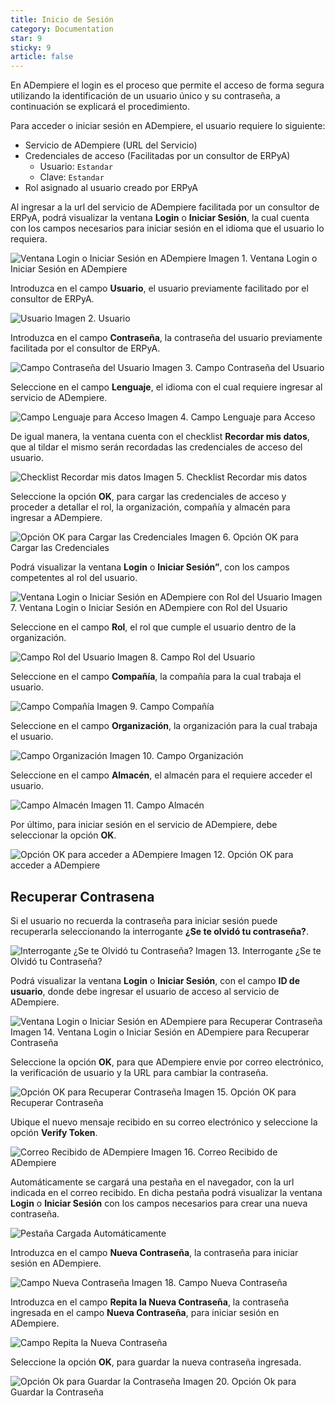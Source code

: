 ```yaml
---
title: Inicio de Sesión
category: Documentation
star: 9
sticky: 9
article: false
---
```


En ADempiere el login es el proceso que permite el acceso de forma segura utilizando la identificación de un usuario único y su contraseña, a continuación se explicará el procedimiento.

Para acceder o iniciar sesión en ADempiere, el usuario requiere lo siguiente:

- Servicio de ADempiere (URL del Servicio)
- Credenciales de acceso (Facilitadas por un consultor de ERPyA)
  - Usuario: `Estandar`
  - Clave: `Estandar`
- Rol asignado al usuario creado por ERPyA

Al ingresar a la url del servicio de ADempiere facilitada por un consultor de ERPyA, podrá visualizar la ventana **Login** o **Iniciar Sesión**, la cual cuenta con los campos necesarios para iniciar sesión en el idioma que el usuario lo requiera.

![Ventana Login o Iniciar Sesión en ADempiere](/assets/img/docs/basic-rules/bar-login-login.png)
Imagen 1. Ventana Login o Iniciar Sesión en ADempiere

Introduzca en el campo **Usuario**, el usuario previamente facilitado por el consultor de ERPyA.

![Usuario](/assets/img/docs/basic-rules/bar-login-user.png)
Imagen 2. Usuario

Introduzca en el campo **Contraseña**, la contraseña del usuario previamente facilitada por el consultor de ERPyA.

![Campo Contraseña del Usuario](/assets/img/docs/basic-rules/bar-login-password.png)
Imagen 3. Campo Contraseña del Usuario

Seleccione en el campo **Lenguaje**, el idioma con el cual requiere ingresar al servicio de ADempiere.

![Campo Lenguaje para Acceso](/assets/img/docs/basic-rules/bar-login-language.png)
Imagen 4. Campo Lenguaje para Acceso

De igual manera, la ventana cuenta con el checklist **Recordar mis datos**, que al tildar el mismo serán recordadas las credenciales de acceso del usuario.

![Checklist Recordar mis datos](/assets/img/docs/basic-rules/bar-login-checklist.png)
Imagen 5. Checklist Recordar mis datos

Seleccione la opción **OK**, para cargar las credenciales de acceso y proceder a detallar el rol, la organización, compañía y almacén para ingresar a ADempiere.

![Opción OK para Cargar las Credenciales](/assets/img/docs/basic-rules/bar-login-ok.png)
Imagen 6. Opción OK para Cargar las Credenciales

Podrá visualizar la ventana **Login** o **Iniciar Sesión”**, con los campos competentes al rol del usuario.

![Ventana Login o Iniciar Sesión en ADempiere con Rol del Usuario](/assets/img/docs/basic-rules/bar-login-session.png)
Imagen 7. Ventana Login o Iniciar Sesión en ADempiere con Rol del Usuario

Seleccione en el campo **Rol**, el rol que cumple el usuario dentro de la organización.

![Campo Rol del Usuario](/assets/img/docs/basic-rules/bar-login-rol.png)
Imagen 8. Campo Rol del Usuario

Seleccione en el campo **Compañía**, la compañía para la cual trabaja el usuario.

![Campo Compañía](/assets/img/docs/basic-rules/bar-login-company.png)
Imagen 9. Campo Compañía

Seleccione en el campo **Organización**, la organización para la cual trabaja el usuario.

![Campo Organización](/assets/img/docs/basic-rules/bar-login-organization.png)
Imagen 10. Campo Organización

Seleccione en el campo **Almacén**, el almacén para el requiere acceder el usuario.

![Campo Almacén](/assets/img/docs/basic-rules/bar-login-store.png)
Imagen 11. Campo Almacén

Por último, para iniciar sesión en el servicio de ADempiere, debe seleccionar la opción **OK**.

![Opción OK para acceder a ADempiere](/assets/img/docs/basic-rules/bar-login-ok-2.png)
Imagen 12. Opción OK para acceder a ADempiere

## Recuperar Contrasena

Si el usuario no recuerda la contraseña para iniciar sesión puede recuperarla seleccionando la interrogante **¿Se te olvidó tu contraseña?**.

![Interrogante ¿Se te Olvidó tu Contraseña?](/assets/img/docs/basic-rules/bar-login-recover.png)
Imagen 13. Interrogante ¿Se te Olvidó tu Contraseña?

Podrá visualizar la ventana **Login** o **Iniciar Sesión**, con el campo **ID de usuario**, donde debe ingresar el usuario de acceso al servicio de ADempiere.

![Ventana Login o Iniciar Sesión en ADempiere para Recuperar Contraseña](/assets/img/docs/basic-rules/bar-login-id.png)
Imagen 14. Ventana Login o Iniciar Sesión en ADempiere para Recuperar Contraseña

Seleccione la opción **OK**, para que ADempiere envie por correo electrónico, la verificación de usuario y la URL para cambiar la contraseña.

![Opción OK para Recuperar Contraseña](/assets/img/docs/basic-rules/bar-login-ok-3.png)
Imagen 15. Opción OK para Recuperar Contraseña

Ubique el nuevo mensaje recibido en su correo electrónico y seleccione la opción **Verify Token**.

![Correo Recibido de ADempiere](/assets/img/docs/basic-rules/bar-login-verify.png)
Imagen 16. Correo Recibido de ADempiere

Automáticamente se cargará una pestaña en el navegador, con la url indicada en el correo recibido. En dicha pestaña podrá visualizar la ventana **Login** o **Iniciar Sesión** con los campos necesarios para crear una nueva contraseña.

![Pestaña Cargada Automáticamente](/assets/img/docs/basic-rules/bar-login-eyelash.png)

Introduzca en el campo **Nueva Contraseña**, la contraseña para iniciar sesión en ADempiere.

![Campo Nueva Contraseña](/assets/img/docs/basic-rules/bar-login-new.png)
Imagen 18. Campo Nueva Contraseña

Introduzca en el campo **Repita la Nueva Contraseña**, la contraseña ingresada en el campo **Nueva Contraseña**, para iniciar sesión en ADempiere.

![Campo Repita la Nueva Contraseña](/assets/img/docs/basic-rules/bar-login-repeat.png)

Seleccione la opción **OK**, para guardar la nueva contraseña ingresada.

![Opción Ok para Guardar la Contraseña](/assets/img/docs/basic-rules/bar-login-ok-4.png)
Imagen 20. Opción Ok para Guardar la Contraseña
